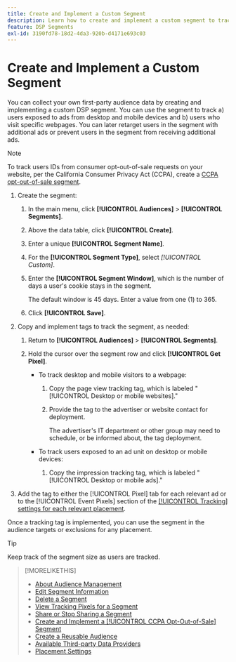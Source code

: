 ```yaml
---
title: Create and Implement a Custom Segment
description: Learn how to create and implement a custom segment to track users exposed to ads or users who visit your webpages.
feature: DSP Segments
exl-id: 3190fd78-18d2-4da3-920b-d4171e693c03
---
```

# Create and Implement a Custom Segment

You can collect your own first-party audience data by creating and implementing a custom DSP segment. You can use the segment to track a) users exposed to ads from desktop and mobile devices and b) users who visit specific webpages. You can later retarget users in the segment with additional ads or prevent users in the segment from receiving additional ads.

>[!NOTE]
>
>To track users IDs from consumer opt-out-of-sale requests on your website, per the California Consumer Privacy Act (CCPA), create a [CCPA opt-out-of-sale segment](ccpa-opt-out-segment-create.md).

1. Create the segment:

    1. In the main menu, click **[!UICONTROL Audiences]** > **[!UICONTROL Segments]**.

    1. Above the data table, click **[!UICONTROL Create]**.

    1. Enter a unique **[!UICONTROL Segment Name]**.

    1. For the **[!UICONTROL Segment Type]**, select *[!UICONTROL Custom]*.

    1. Enter the **[!UICONTROL Segment Window]**, which is the number of days a user's cookie stays in the segment.

       The default window is 45 days. Enter a value from one (1) to 365.

    1. Click **[!UICONTROL Save]**.

1. Copy and implement tags to track the segment, as needed:

    1. Return to **[!UICONTROL Audiences]** > **[!UICONTROL Segments]**.

    1. Hold the cursor over the segment row and click **[!UICONTROL Get Pixel]**.

        * To track desktop and mobile visitors to a webpage:

            1. Copy the page view tracking tag, which is labeled "[!UICONTROL Desktop or mobile websites]."

            1. Provide the tag to the advertiser or website contact for deployment.

               The advertiser's IT department or other group may need to schedule, or be informed about, the tag deployment.

        * To track users exposed to an ad unit on desktop or mobile devices:

            1. Copy the impression tracking tag, which is labeled "[!UICONTROL Desktop or mobile ads]."

1. Add the tag to either the [!UICONTROL Pixel] tab for each relevant ad or to the [!UICONTROL Event Pixels] section of the [[!UICONTROL Tracking] settings for each relevant placement](/help/dsp/campaign-management/placements/placement-settings.md#placement-tracking).

Once a tracking tag is implemented, you can use the segment in the audience targets or exclusions for any placement.

>[!TIP]
>
>Keep track of the segment size as users are tracked.

>[!MORELIKETHIS]
>
>* [About Audience Management](audience-about.md)
>* [Edit Segment Information](segment-edit.md)
>* [Delete a Segment](segment-delete.md)
>* [View Tracking Pixels for a Segment](segment-view-pixels.md)
>* [Share or Stop Sharing a Segment](segment-share.md)
>* [Create and Implement a [!UICONTROL CCPA Opt-Out-of-Sale] Segment](ccpa-opt-out-segment-create.md)
>* [Create a Reusable Audience](reusable-audience-create.md)
>* [Available Third-party Data Providers](third-party-data-providers.md)
>* [Placement Settings](/help/dsp/campaign-management/placements/placement-settings.md)
